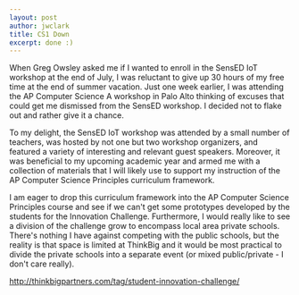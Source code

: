 ```yaml
---
layout: post
author: jwclark
title: CS1 Down
excerpt: done :)
---
```

When Greg Owsley asked me if I wanted to enroll in the SensED IoT workshop at the end of July, I was reluctant to give up 30 hours of my free time at the end of summer vacation. Just one week earlier, I was attending the AP Computer Science A workshop in Palo Alto thinking of excuses that could get me dismissed from the SensED workshop. I decided not to flake out and rather give it a chance.

To my delight, the SensED IoT workshop was attended by a small number of teachers, was hosted by not one but two workshop organizers, and featured a variety of interesting and relevant guest speakers. Moreover, it was beneficial to my upcoming academic year and armed me with a collection of materials that I will likely use to support my instruction of the AP Computer Science Principles curriculum framework.


I am eager to drop this curriculum framework into the AP Computer Science Principles course and see if we can't get some prototypes developed by the students for the Innovation Challenge. Furthermore, I would really like to see a division of the challenge grow to encompass local area private schools. There's nothing I have against competing with the public schools, but the reality is that space is limited at ThinkBig and it would be most practical to divide the private schools into a separate event (or mixed public/private - I don't care really).

http://thinkbigpartners.com/tag/student-innovation-challenge/

